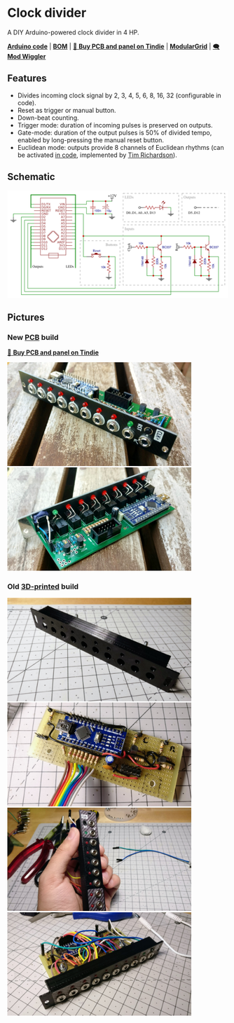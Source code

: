 Clock divider
=============

A DIY Arduino-powered clock divider in 4 HP.

**[Arduino code][1]** | **[BOM][5]** | [🛒 **Buy PCB and panel on Tindie**][3] | **[ModularGrid][2]** | [🗨️ **Mod Wiggler**][4]

[1]: clock-divider.ino
[5]: clock-divider-bom.csv
[2]: https://www.modulargrid.net/e/joeseggiola-clock-divider
[3]: https://www.tindie.com/products/joeseggiola/clock-divider-for-eurorack-pcb-panel/
[4]: https://modwiggler.com/forum/viewtopic.php?t=214669

Features
--------

- Divides incoming clock signal by 2, 3, 4, 5, 6, 8, 16, 32 (configurable in code).
- Reset as trigger or manual button.
- Down-beat counting.
- Trigger mode: duration of incoming pulses is preserved on outputs.
- Gate-mode: duration of the output pulses is 50% of divided tempo, enabled by long-pressing the manual reset button.
- Euclidean mode: outputs provide 8 channels of Euclidean rhythms (can be activated [in code](clock-divider.ino#L19), implemented by [Tim Richardson](https://github.com/timini/arduino-eurorack-projects/tree/master/clock-divider-euclid-mod)).

Schematic
---------

![](schematic.png)

Pictures
--------

### New [PCB](pcb/) build

[🛒 **Buy PCB and panel on Tindie**][3]

<img src="pictures/IMG_20210702_130542.jpg" width="420"> <img src="pictures/IMG_20210702_130610.jpg" width="420"> 

### Old [3D-printed](3d/) build

<img src="pictures/IMG_20190107_215258.jpg" width="420"> <img src="pictures/IMG_20190112_224337.jpg" width="420"> <img src="pictures/IMG_20190306_214855.jpg" width="420"> <img src="pictures/IMG_20190307_225219.jpg" width="420">
